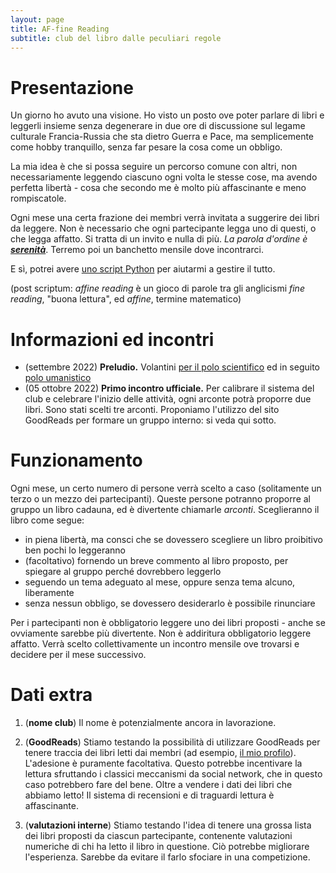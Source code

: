 ```yaml
---
layout: page
title: AF-fine Reading
subtitle: club del libro dalle peculiari regole
---
```


# Presentazione
Un giorno ho avuto una visione. Ho visto un posto ove poter parlare di libri e leggerli insieme senza degenerare in due ore di discussione sul legame culturale Francia-Russia che sta dietro Guerra e Pace, ma semplicemente come hobby tranquillo, senza far pesare la cosa come un obbligo.

La mia idea è che si possa seguire un percorso comune con altri, non necessariamente leggendo ciascuno ogni volta le stesse cose, ma avendo perfetta libertà - cosa che secondo me è molto più affascinante e meno rompiscatole.

Ogni mese una certa frazione dei membri verrà invitata a suggerire dei libri da leggere. Non è necessario che ogni partecipante legga uno di questi, o che legga affatto. Si tratta di un invito e nulla di più. *La parola d'ordine è **<u>serenità</u>***. Terremo poi un banchetto mensile dove incontrarci.

E sì, potrei avere [uno script Python](https://github.com/PlasmaStark/Book-Club) per aiutarmi a gestire il tutto.

(post scriptum: *affine reading* è un gioco di parole tra gli anglicismi *fine reading*, "buona lettura", ed *affine*, termine matematico)

# Informazioni ed incontri

- (settembre 2022) **Preludio.** Volantini [per il polo scientifico](https://github.com/PlasmaStark/plasmastark.github.io/files/9716612/AFfine.reading.pdf) ed in seguito [polo umanistico](https://github.com/PlasmaStark/plasmastark.github.io/files/9716614/AFfine.reading.1.pdf)
- (05 ottobre 2022) **Primo incontro ufficiale.** Per calibrare il sistema del club e celebrare l'inizio delle attività, ogni arconte potrà proporre due libri. Sono stati scelti tre arconti. Proponiamo l'utilizzo del sito GoodReads per formare un gruppo interno: si veda qui sotto.

# Funzionamento

Ogni mese, un certo numero di persone verrà scelto a caso (solitamente un terzo o un mezzo dei partecipanti). Queste persone potranno proporre al gruppo un libro cadauna, ed è divertente chiamarle *arconti*. Sceglieranno il libro come segue:
- in piena libertà, ma consci che se dovessero scegliere un libro proibitivo ben pochi lo leggeranno
- (facoltativo) fornendo un breve commento al libro proposto, per spiegare al gruppo perché dovrebbero leggerlo
- seguendo un tema adeguato al mese, oppure senza tema alcuno, liberamente
- senza nessun obbligo, se dovessero desiderarlo è possibile rinunciare

Per i partecipanti non è obbligatorio leggere uno dei libri proposti - anche se ovviamente sarebbe più divertente. Non è addiritura obbligatorio leggere affatto. Verrà scelto collettivamente un incontro mensile ove trovarsi e decidere per il mese successivo.


# Dati extra

1. (**nome club**) Il nome è potenzialmente ancora in lavorazione.

2. (**GoodReads**) Stiamo testando la possibilità di utilizzare GoodReads per tenere traccia dei libri letti dai membri (ad esempio, [il mio profilo](https://www.goodreads.com/leonardus)). L'adesione è puramente facoltativa. Questo potrebbe incentivare la lettura sfruttando i classici meccanismi da social network, che in questo caso potrebbero fare del bene. Oltre a vendere i dati dei libri che abbiamo letto! 
Il sistema di recensioni e di traguardi lettura è affascinante.

3. (**valutazioni interne**) Stiamo testando l'idea di tenere una grossa lista dei libri proposti da ciascun partecipante, contenente valutazioni numeriche di chi ha letto il libro in questione. Ciò potrebbe migliorare l'esperienza. Sarebbe da evitare il farlo sfociare in una competizione.
